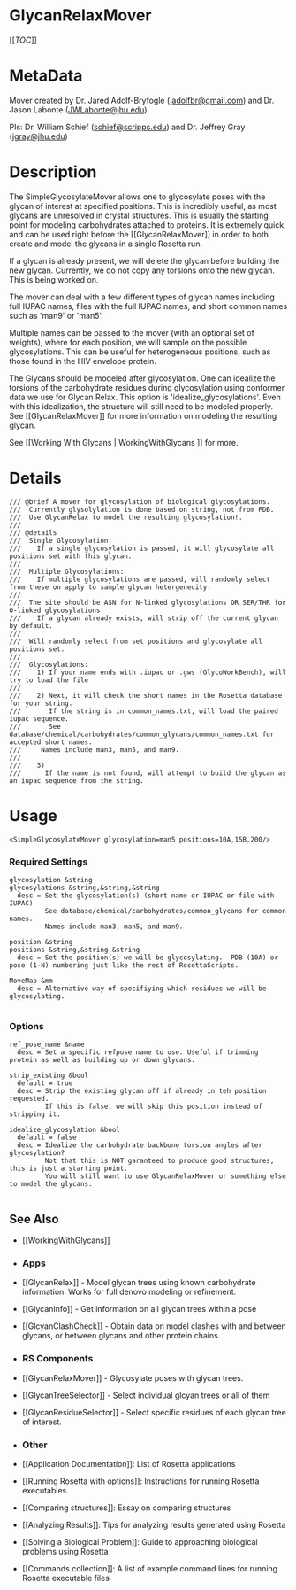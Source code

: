 GlycanRelaxMover
================

[[_TOC_]]

MetaData
========

Mover created by Dr. Jared Adolf-Bryfogle (jadolfbr@gmail.com) and  Dr. Jason Labonte (JWLabonte@jhu.edu)

PIs: Dr. William Schief (schief@scripps.edu) and Dr. Jeffrey Gray (jgray@jhu.edu)


Description
===========

The SimpleGlycosylateMover allows one to glycosylate poses with the glycan of interest at specified positions.  This is incredibly useful, as most glycans are unresolved in crystal structures.
This is usually the starting point for modeling carbohydrates attached to proteins.  It is extremely quick, and can be used right before the [[GlycanRelaxMover]] in order to both create and model the glycans in a single Rosetta run.

If a glycan is already present, we will delete the glycan before building the new glycan.  Currently, we do not copy any torsions onto the new glycan.  This is being worked on.

The mover can deal with a few different types of glycan names including full IUPAC names, files with the full IUPAC names, and short common names such as 'man9' or 'man5'. 

Multiple names can be passed to the mover (with an optional set of weights), where for each position, we will sample on the possible glycosylations.  This can be useful for heterogeneous positions, such as those found in the HIV envelope protein.  

The Glycans should be modeled after glycosylation.  One can idealize the torsions of the carbohydrate residues during glycosylation using conformer data we use for Glycan Relax.  This option is 'idealize_glycosylations'.  Even with this idealization, the structure will still need to be modeled properly.  See [[GlycanRelaxMover]] for more information on modeling the resulting glycan.
 


See [[Working With Glycans | WorkingWithGlycans ]] for more.



Details
=======

```
/// @brief A mover for glycosylation of biological glycosylations.
///  Currently glysolylation is done based on string, not from PDB.
///  Use GlycanRelax to model the resulting glycosylation!.
///
/// @details
///  Single Glycosylation:
///    If a single glycosylation is passed, it will glycosylate all positions set with this glycan.
///
///  Multiple Glycosylations:
///    If multiple glycosylations are passed, will randomly select from these on apply to sample glycan hetergenecity.
///
///  The site should be ASN for N-linked glycosylations OR SER/THR for O-linked glycosylations
///    If a glycan already exists, will strip off the current glycan by default.
///
///  Will randomly select from set positions and glycosylate all positions set.
///
///  Glycosylations:
///    1) If your name ends with .iupac or .gws (GlycoWorkBench), will try to load the file
///
///    2) Next, it will check the short names in the Rosetta database for your string.
///       If the string is in common_names.txt, will load the paired iupac sequence.
///       See database/chemical/carbohydrates/common_glycans/common_names.txt for accepted short names.
///     Names include man3, man5, and man9.
///
///    3)
///      If the name is not found, will attempt to build the glycan as an iupac sequence from the string.
```

<!--- BEGIN_INTERNAL -->


Usage
=====

```
<SimpleGlycosylateMover glycosylation=man5 positions=10A,15B,200/>
```


### Required Settings

```
glycosylation &string
glycosylations &string,&string,&string
  desc = Set the glycosylation(s) (short name or IUPAC or file with IUPAC)
         See database/chemical/carbohydrates/common_glycans for common names.
         Names include man3, man5, and man9.

position &string
positions &string,&string,&string
  desc = Set the position(s) we will be glycosylating.  PDB (10A) or pose (1-N) numbering just like the rest of RosettaScripts.

MoveMap &mm
  desc = Alternative way of specifiying which residues we will be glycosylating.


```

### Options

```
ref_pose_name &name
  desc = Set a specific refpose name to use. Useful if trimming protein as well as building up or down glycans.
  
strip_existing &bool
  default = true
  desc = Strip the existing glycan off if already in teh position requested.
         If this is false, we will skip this position instead of stripping it.
 
idealize_glycosylation &bool
  default = false
  desc = Idealize the carbohydrate backbone torsion angles after glycosylation? 
         Not that this is NOT garanteed to produce good structures, this is just a starting point.
         You will still want to use GlycanRelaxMover or something else to model the glycans.
          
```



<!--- END_INTERNAL -->

## See Also
- [[WorkingWithGlycans]]

- ### Apps
 - [[GlycanRelax]] - Model glycan trees using known carbohydrate information.  Works for full denovo modeling or refinement.
 - [[GlycanInfo]] - Get information on all glycan trees within a pose
 - [[GlcyanClashCheck]] - Obtain data on model clashes with and between glycans, or between glycans and other protein chains.

- ### RS Components
 - [[GlycanRelaxMover]] - Glycosylate poses with glycan trees.  
 - [[GlycanTreeSelector]] - Select individual glcyan trees or all of them
 - [[GlycanResidueSelector]] - Select specific residues of each glycan tree of interest.

- ### Other
 - [[Application Documentation]]: List of Rosetta applications
 - [[Running Rosetta with options]]: Instructions for running Rosetta executables.
 - [[Comparing structures]]: Essay on comparing structures
 - [[Analyzing Results]]: Tips for analyzing results generated using Rosetta
 - [[Solving a Biological Problem]]: Guide to approaching biological problems using Rosetta
 - [[Commands collection]]: A list of example command lines for running Rosetta executable files
